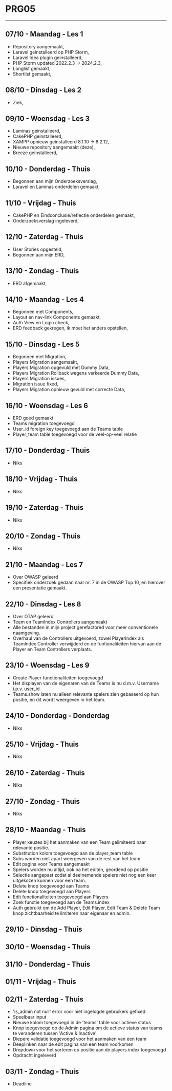 # PRG05
---
## 07/10 - Maandag - Les 1

- Repository aangemaakt,
- Laravel geinstalleerd op PHP Storm,
- Laravel Idea plugin geinstalleerd,
- PHP Storm updated 2022.2.3 -> 2024.2.3,
- Longlist gemaakt,
- Shortlist gemaakt,

## 08/10 - Dinsdag - Les 2 

- Ziek,

## 09/10 - Woensdag - Les 3 

- Laminas geinstalleerd,
- CakePHP geinstalleerd,
- XAMPP opnieuw geinstalleerd 8.1.10 -> 8.2.12,
- Nieuwe repository aangemaakt (deze),
- Breeze geinstalleerd,

## 10/10 - Donderdag - Thuis

- Begonnen aan mijn Onderzoeksverslag,
- Laravel en Laminas onderdelen gemaakt,

## 11/10 - Vrijdag - Thuis

- CakePHP en Eindconclusie/reflectie onderdelen gemaakt,
- Onderzoeksverslag ingeleverd,

## 12/10 - Zaterdag - Thuis

- User Stories opgesteld,
- Begonnen aan mijn ERD,

## 13/10 - Zondag - Thuis

- ERD afgemaakt,

## 14/10 - Maandag - Les 4

- Begonnen met Components,
- Layout en nav-link Components gemaakt,
- Auth View en Login check,
- ERD feedback gekregen, ik moet het anders opstellen,

## 15/10 - Dinsdag - Les 5

- Begonnen met Migration,
- Players Migration aangemaakt,
- Players Migration opgevuld met Dummy Data,
- Players Migration Rollback wegens verkeerde Dummy Data,
- Players Migration issues,
- Migration issue fixed,
- Players Migration opnieuw gevuld met correcte Data,

## 16/10 - Woensdag - Les 6

- ERD goed gemaakt
- Teams migration toegevoegd
- User_id foreign key toegevoegd aan de Teams table
- Player_team table toegevoegd voor de veel-op-veel relatie

## 17/10 - Donderdag - Thuis

- Niks

## 18/10 - Vrijdag - Thuis

- Niks

## 19/10 - Zaterdag - Thuis

- Niks

## 20/10 - Zondag - Thuis

- Niks

## 21/10 - Maandag - Les 7

- Over OWASP geleerd
- Specifiek onderzoek gedaan naar nr. 7 in de OWASP Top 10, en hierover een presentatie gemaakt.

## 22/10 - Dinsdag - Les 8

- Over OTAP geleerd
- Team en TeamIndex Controllers aangemaakt
- Alle bestanden in mijn project gerefactored voor meer conventionele naamgeving.
- Overhaul van de Controllers uitgevoerd, zowel PlayerIndex als TeamIndex Controller verwijjderd en de funtionaliteiten hiervan aan de Player en Team Controllers verplaats.

## 23/10 - Woensdag - Les 9

- Create Player functionaliteiten toegevoegd
- Het displayen van de eigenaren van de Teams is nu d.m.v. Username i.p.v. user_id
- Teams.show laten nu alleen relevante spelers zien gebaseerd op hun positie, en dit wordt weergeven in het team.

## 24/10 - Donderdag - Donderdag

- Niks

## 25/10 - Vrijdag - Thuis

- Niks

## 26/10 - Zaterdag - Thuis

- Niks

## 27/10 - Zondag - Thuis

- Niks

## 28/10 - Maandag - Thuis

- Player keuzes bij het aanmaken van een Team gelimiteerd naar relevante positie.
- Substitution kolom toegevoegd aan de player_team table
- Subs worden niet apart weergeven van de rest van het team
- Edit pagina voor Teams aangemaakt
- Spelers worden nu altijd, ook na het editen, geordend op positie
- Selectie aangepast zodat al deelnemende spelers niet nog een keer uitgekozen kunnen voor een team.
- Delete knop toegevoegd aan Teams
- Delete knop toegevoegd aan Players
- Edit functionaliteiten toegevoegd aan Players
- Zoek functie toegevoegd aan de Teams.index
- Auth gebruikt om de Add Player, Edit Player, Edit Team & Delete Team knop zichtbaarheid te limiteren naar eigenaar en admin.

## 29/10 - Dinsdag - Thuis

## 30/10 - Woensdag - Thuis

## 31/10 - Donderdag - Thuis

## 01/11 - Vrijdag - Thuis

## 02/11 - Zaterdag - Thuis

- 'is_admin not null' error  voor niet ingelogde gebruikers gefixed
- Speelbaar input 
- Nieuwe kolom toegevoegd in de 'teams' table voor actieve status
- Knop toegevoegd op de Admin pagina om de actieve status van teams te veranderen tussen 'Active & Inactive'
- Diepere validatie toegevoegd voor het aanmaken van een team
- Deeplinken naar de edit pagina van een team voorkomen
- Dropdown voor het sorteren op positie aan de players.index toegevoegd
- Opdracht ingeleverd

## 03/11 - Zondag - Thuis

- Deadline

